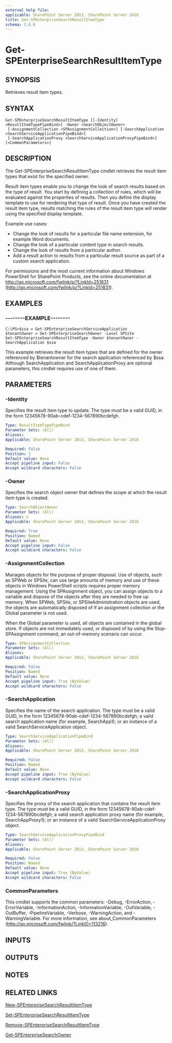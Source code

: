 ```yaml
---
external help file: 
applicable: SharePoint Server 2013, SharePoint Server 2016
title: Get-SPEnterpriseSearchResultItemType
schema: 2.0.0
---
```


# Get-SPEnterpriseSearchResultItemType

## SYNOPSIS
Retrieves result item types.

## SYNTAX

```
Get-SPEnterpriseSearchResultItemType [[-Identity] <ResultItemTypePipeBind>] -Owner <SearchObjectOwner>
 [-AssignmentCollection <SPAssignmentCollection>] [-SearchApplication <SearchServiceApplicationPipeBind>]
 [-SearchApplicationProxy <SearchServiceApplicationProxyPipeBind>] [<CommonParameters>]
```

## DESCRIPTION

The Get-SPEnterpriseSearchResultItemType cmdlet retrieves the result item types that exist for the specified owner.

Result item types enable you to change the look of search results based on the type of result.
You start by defining a collection of rules, which will be evaluated against the properties of results.
Then you define the display template to use for rendering that type of result. 
Once you have created the result item type, results matching the rules of the result item type will render using the specified display template.

Example use cases:

- Change the look of results for a particular file name extension, for example Word documents.
- Change the look of a particular content type in search results.
- Change the look of results from a particular author.
- Add a result action to results from a particular result source as part of a custom search application.

For permissions and the most current information about Windows PowerShell for SharePoint Products, see the online documentation at http://go.microsoft.com/fwlink/p/?LinkId=251831 (http://go.microsoft.com/fwlink/p/?LinkId=251831).



## EXAMPLES

### --------EXAMPLE-------- 
```
C:\PS>$ssa = Get-SPEnterpriseSearchServiceApplication
$tenantOwner = Get-SPEnterpriseSearchOwner -Level SPSite
Get-SPEnterpriseSearchResultItemType -Owner $tenantOwner -SearchApplication $ssa
```

This example retrieves the result item types that are defined for the owner referenced by $tenantowner for the search application referenced by $ssa.
Although SearchApplication and SearchApplicationProxy are optional parameters, this cmdlet requires use of one of them.

## PARAMETERS

### -Identity
Specifies the result item type to update.
The type must be a valid GUID, in the form 12345678-90ab-cdef-1234-567890bcdefgh.

```yaml
Type: ResultItemTypePipeBind
Parameter Sets: (All)
Aliases: 
Applicable: SharePoint Server 2013, SharePoint Server 2016

Required: False
Position: 1
Default value: None
Accept pipeline input: False
Accept wildcard characters: False
```

### -Owner
Specifies the search object owner that defines the scope at which the result item type is created.

```yaml
Type: SearchObjectOwner
Parameter Sets: (All)
Aliases: o
Applicable: SharePoint Server 2013, SharePoint Server 2016

Required: True
Position: Named
Default value: None
Accept pipeline input: False
Accept wildcard characters: False
```

### -AssignmentCollection
Manages objects for the purpose of proper disposal.
Use of objects, such as SPWeb or SPSite, can use large amounts of memory and use of these objects in Windows PowerShell scripts requires proper memory management.
Using the SPAssignment object, you can assign objects to a variable and dispose of the objects after they are needed to free up memory.
When SPWeb, SPSite, or SPSiteAdministration objects are used, the objects are automatically disposed of if an assignment collection or the Global parameter is not used.

When the Global parameter is used, all objects are contained in the global store.
If objects are not immediately used, or disposed of by using the Stop-SPAssignment command, an out-of-memory scenario can occur.

```yaml
Type: SPAssignmentCollection
Parameter Sets: (All)
Aliases: 
Applicable: SharePoint Server 2013, SharePoint Server 2016

Required: False
Position: Named
Default value: None
Accept pipeline input: True (ByValue)
Accept wildcard characters: False
```

### -SearchApplication
Specifies the name of the search application.
The type must be a valid GUID, in the form 12345678-90ab-cdef-1234-567890bcdefgh; a valid search application name (for example, SearchApp1); or an instance of a valid SearchServiceApplication object.

```yaml
Type: SearchServiceApplicationPipeBind
Parameter Sets: (All)
Aliases: 
Applicable: SharePoint Server 2013, SharePoint Server 2016

Required: False
Position: Named
Default value: None
Accept pipeline input: True (ByValue)
Accept wildcard characters: False
```

### -SearchApplicationProxy
Specifies the proxy of the search application that contains the result item type.
The type must be a valid GUID, in the form 12345678-90ab-cdef-1234-567890bcdefgh; a valid search application proxy name (for example, SearchAppProxy1); or an instance of a valid SearchServiceApplicationProxy object.

```yaml
Type: SearchServiceApplicationProxyPipeBind
Parameter Sets: (All)
Aliases: 
Applicable: SharePoint Server 2013, SharePoint Server 2016

Required: False
Position: Named
Default value: None
Accept pipeline input: True (ByValue)
Accept wildcard characters: False
```

### CommonParameters
This cmdlet supports the common parameters: -Debug, -ErrorAction, -ErrorVariable, -InformationAction, -InformationVariable, -OutVariable, -OutBuffer, -PipelineVariable, -Verbose, -WarningAction, and -WarningVariable. For more information, see about_CommonParameters (http://go.microsoft.com/fwlink/?LinkID=113216).

## INPUTS

## OUTPUTS

## NOTES

## RELATED LINKS

[New-SPEnterpriseSearchResultItemType]()

[Set-SPEnterpriseSearchResultItemType]()

[Remove-SPEnterpriseSearchResultItemType]()

[Get-SPEnterpriseSearchOwner]()

